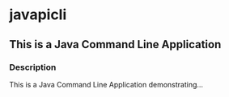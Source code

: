 # javapicli

## This is a Java Command Line Application 

### Description

This is a Java Command Line Application demonstrating...
